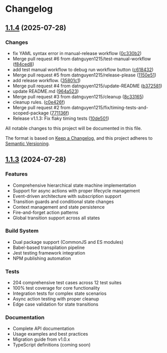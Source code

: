 # Changelog

## [1.1.4](https://github.com/datnguyen1215/hsmjs/compare/v1.1.3...v1.1.4) (2025-07-28)

### Changes

- fix YAML syntax error in manual-release workflow ([0c330b2](https://github.com/datnguyen1215/hsmjs/commit/0c330b2827ba6cabd6d465ecd915261a3d1c8343))
- Merge pull request #6 from datnguyen1215/test-manual-workflow ([f84ced8](https://github.com/datnguyen1215/hsmjs/commit/f84ced825655a8f613888c11a95360a688ca63b2))
- add test manual workflow to debug run workflow button ([c618432](https://github.com/datnguyen1215/hsmjs/commit/c61843290b46734194d9defe50a9b58efdb49829))
- Merge pull request #5 from datnguyen1215/release-please ([1150e51](https://github.com/datnguyen1215/hsmjs/commit/1150e51d5db4ce354239b5860ade670f919514e3))
- add release workflow. ([35801c1](https://github.com/datnguyen1215/hsmjs/commit/35801c1ecf03199c1af39911f60e1d4dc079c970))
- Merge pull request #4 from datnguyen1215/update-README ([b372581](https://github.com/datnguyen1215/hsmjs/commit/b3725814a6cc05011c422b549a94a9495625a80d))
- update README.md ([964a523](https://github.com/datnguyen1215/hsmjs/commit/964a5236eab805ca7b87739d5fd1dd9d4e4cd380))
- Merge pull request #3 from datnguyen1215/cleanup ([8c33165](https://github.com/datnguyen1215/hsmjs/commit/8c33165cb24d08cbfa03aaf6a6287d844b741f35))
- cleanup rules. ([c0e426f](https://github.com/datnguyen1215/hsmjs/commit/c0e426f180b62b4953767a5b5c2a019f2cbd0d09))
- Merge pull request #2 from datnguyen1215/fix/timing-tests-and-scoped-package ([771136f](https://github.com/datnguyen1215/hsmjs/commit/771136fb6a4d5358ff31cd26db45afe918ed1dcf))
- Release v1.1.3: Fix flaky timing tests ([10de501](https://github.com/datnguyen1215/hsmjs/commit/10de5013e3bbcce1ffbff4ed646d98c2dac70cbb))

All notable changes to this project will be documented in this file.

The format is based on [Keep a Changelog](https://keepachangelog.com/en/1.0.0/),
and this project adheres to [Semantic Versioning](https://semver.org/spec/v2.0.0.html).

## [1.1.3](https://github.com/datnguyen1215/hsmjs/releases/tag/v1.1.3) (2024-07-28)

### Features

- Comprehensive hierarchical state machine implementation
- Support for async actions with proper lifecycle management
- Event-driven architecture with subscription support
- Transition guards and conditional state changes
- Context management and state persistence
- Fire-and-forget action patterns
- Global transition support across all states

### Build System

- Dual package support (CommonJS and ES modules)
- Babel-based transpilation pipeline
- Jest testing framework integration
- NPM publishing automation

### Tests

- 204 comprehensive test cases across 12 test suites
- 100% test coverage for core functionality
- Integration tests for complex state scenarios
- Async action testing with proper cleanup
- Edge case validation for state transitions

### Documentation

- Complete API documentation
- Usage examples and best practices
- Migration guide from v1.0.x
- TypeScript definitions (coming soon)
